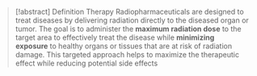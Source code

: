 > [!abstract] Definition
>  Therapy Radiopharmaceuticals are designed to treat diseases by delivering radiation directly to the diseased organ or tumor. The goal is to administer the **maximum radiation dose** to the target area to effectively treat the disease while **minimizing exposure** to healthy organs or tissues that are at risk of radiation damage. This targeted approach helps to maximize the therapeutic effect while reducing potential side effects